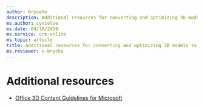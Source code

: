```yaml
---
author: BryceHo
description: Additional resources for converting and optimizing 3D models to use with the Dynamics 365 Import Tool (Preview)
ms.author: cynielse
ms.date: 04/18/2019
ms.service: crm-online
ms.topic: article
title: Additional resources for converting and optimizing 3D models to use with the Dynamics 365 Import Tool (Preview)
ms.reviewer: v-brycho
---
```


# Additional resources

- [Office 3D Content Guidelines for Microsoft](https://aka.ms/Office3Dcontent)
